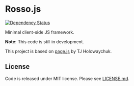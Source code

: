 # Rosso.js
[![Dependency Status](https://david-dm.org/EgoAleSum/Rosso.js.png)](https://david-dm.org/EgoAleSum/Rosso.js)

Minimal client-side JS framework.

**Note:** This code is still in development.

This project is based on [page.js][pagejs] by TJ Holowaychuk.

## License

Code is released under MIT license. Please see [LICENSE.md](LICENSE.md).


[pagejs]: https://github.com/tj/page.js